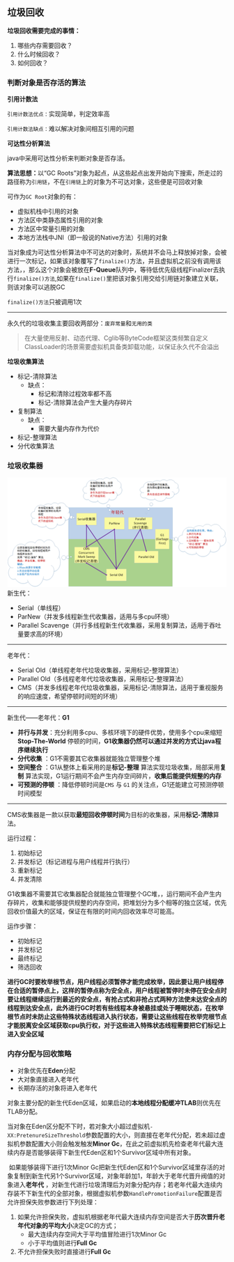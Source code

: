 ## 垃圾回收

**垃圾回收需要完成的事情：**

1. 哪些内存需要回收？
2. 什么时候回收？
3. 如何回收？



### 判断对象是否存活的算法

**引用计数法**

`引用计数法优点：`实现简单，判定效率高

`引用计数法缺点：`难以解决对象间相互引用的问题



**可达性分析算法**

java中采用可达性分析来判断对象是否存活。

<b>算法思想：</b>以“GC Roots”对象为起点，从这些起点出发开始向下搜索，所走过的路径称为`引用链`，不在`引用链`上的对象为不可达对象，这些便是可回收对象



可作为`GC Root`对象的有：

+ 虚拟机栈中引用的对象
+ 方法区中类静态属性引用的对象
+ 方法区中常量引用的对象
+ 本地方法栈中JNI（即一般说的Native方法）引用的对象

当对象成为可达性分析算法中不可达的对象时，系统并不会马上释放掉对象，会被进行一次标记，如果该对象覆写了`finalize()`方法，并且虚拟机之前没有调用该方法，，那么这个对象会被放在**F-Queue**队列中，等待低优先级线程Finalizer去执行`finalize()方法`,如果在`finalize()`里把该对象引用交给引用链对象建立关联，则该对象可以逃脱GC

``finalize()方法``只被调用1次

------

永久代的垃圾收集主要回收两部分：`废弃常量`和``无用的类``

> 在大量使用反射、动态代理、Cglib等ByteCode框架这类频繁自定义ClassLoader的场景需要虚拟机具备类卸载功能，以保证永久代不会溢出



**垃圾收集算法**

+ 标记-清除算法
  + 缺点：
    + 标记和清除过程效率都不高
    + 标记-清除算法会产生大量内存碎片
+ 复制算法
  + 缺点：
    + 需要大量内存作为代价
+ 标记-整理算法
+ 分代收集算法



### 垃圾收集器

![垃圾收集器](https://github.com/HurricanGod/Home/blob/master/img/gc.png)
新生代：

+ Serial（单线程）
+ ParNew（并发多线程新生代收集器，适用与多cpu环境）
+ Parallel Scavenge（并行多线程新生代收集器，采用复制算法，适用于吞吐量要求高的环境）

 -----

老年代：

+ Serial Old（单线程老年代垃圾收集器，采用标记-整理算法）
+ Parallel Old（多线程老年代垃圾收集器，采用标记-整理算法）
+ CMS（并发多线程老年代垃圾收集器，采用标记-清除算法，适用于重视服务的响应速度，希望停顿时间短的环境）

 -----
新生代——老年代：**G1**

+ **并行与并发**：充分利用多cpu、多核环境下的硬件优势，使用多个cpu来缩短**Stop-The-World** 停顿的时间，**G1收集器仍然可以通过并发的方式让java程序继续执行**
+ **分代收集** ：G1不需要其它收集器就能独立管理整个堆
+ **空间整合** ：G1从整体上看采用的是**标记-整理** 算法实现垃圾收集，局部采用**复制** 算法实现，G1运行期间不会产生内存空间碎片，**收集后能提供规整的内存**
+ **可预测的停顿** ：降低停顿时间是`CMS` 与 `G1` 的关注点，G1还能建立可预测停顿时间模型

-----

CMS收集器是一款以获取**最短回收停顿时间**为目标的收集器，采用**标记-清除**算法。

运行过程：

1. 初始标记
2. 并发标记（标记进程与用户线程并行执行）
3. 重新标记
4. 并发清除



G1收集器不需要其它收集器配合就能独立管理整个GC堆，，运行期间不会产生内存碎片，收集和能够提供规整的内存空间，把堆划分为多个相等的独立区域，优先回收价值最大的区域，保证在有限的时间内回收效率尽可能高。

运作步骤：

+ 初始标记
+ 并发标记
+ 最终标记
+ 筛选回收



**进行GC时要枚举根节点，用户线程必须暂停才能完成枚举，因此要让用户线程停在合适的暂停点上，这样的暂停点称为安全点，用户线程被暂停时未停在安全点时要让线程继续运行到最近的安全点，有抢占式和非抢占式两种方法使未达安全点的线程到达安全点，此外进行GC时若有些线程本身被悬挂或处于睡眠状态，在枚举根节点时未防止这些特殊状态线程进入执行状态，需要让这些线程在枚举完根节点才能脱离安全区域获取cpu执行权，对于这些进入特殊状态线程需要把它们标记上进入安全区域**



### 内存分配与回收策略

+ 对象优先在**Eden**分配
+ 大对象直接进入老年代
+ 长期存活的对象将进入老年代

​	对象主要分配的新生代Eden区域，如果启动的**本地线程分配缓冲TLAB**则优先在TLAB分配。

​	当对象在Eden区分配不下时，若对象大小超过虚拟机`-XX:PretenureSizeThreshold`参数配置的大小，则直接在老年代分配，若未超过虚拟机参数配置大小则会触发触发**Minor Gc**，在此之前虚拟机先检查老年代最大连续内存是否能够装得下新生代Eden区和1个Survivor区域中所有对象。

​	如果能够装得下进行1次Minor Gc把新生代Eden区和1个Survivor区域里存活的对象复制到新生代另1个Survivor区域，对象年龄加1，年龄大于老年代晋升阀值的对象进入**老年代** ，对新生代进行垃圾清理后为对象分配内存；若老年代最大连续内存装不下新生代的全部对象，根据虚拟机参数`HandlePromotionFailure`配置是否允许担保失败参数进行下列处理：

1. 如果允许担保失败，虚拟机根据老年代最大连续内存空间是否大于**历次晋升老年代对象的平均大小**决定GC的方式；
   + 最大连续内存空间大于平均值冒险进行1次Minor Gc
   + 小于平均值则进行**Full Gc**
2. 不允许担保失败时直接进行**Full Gc**

